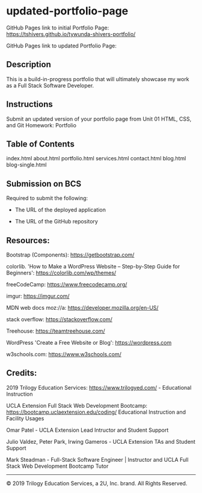 # updated-portfolio-page

GitHub Pages link to initial Portfolio Page: https://tshivers.github.io/tywunda-shivers-portfolio/

GitHub Pages link to updated Portfolio Page: 


## Description

This is a build-in-progress portfolio that will ultimately showcase my work as a Full Stack Software Developer.


## Instructions

Submit an updated version of your portfolio page from Unit 01 HTML, CSS, and Git Homework: Portfolio


## Table of Contents

index.html
about.html
portfolio.html
services.html
contact.html
blog.html
blog-single.html


## Submission on BCS

Required to submit the following:

* The URL of the deployed application

* The URL of the GitHub repository


## Resources:

Bootstrap (Components):  https://getbootstrap.com/ 

colorlib. 'How to Make a WordPress Website – Step-by-Step Guide for Beginners': https://colorlib.com/wp/themes/

freeCodeCamp: https://www.freecodecamp.org/

imgur: https://imgur.com/

MDN web docs moz://a: https://developer.mozilla.org/en-US/

stack overflow: https://stackoverflow.com/

Treehouse: https://teamtreehouse.com/

WordPress 'Create a Free Website or Blog': https://wordpress.com

w3schools.com: https://www.w3schools.com/


## Credits:

2019 Trilogy Education Services: https://www.trilogyed.com/ - Educational Instruction

UCLA Extension Full Stack Web Development Bootcamp: https://bootcamp.uclaextension.edu/coding/  Educational Instruction and Facility Usages

Omar Patel - UCLA Extension Lead Intructor and Student Support

Julio Valdez, Peter Park, Irwing Gameros - UCLA Extension TAs and Student Support

Mark Steadman - Full-Stack Software Engineer | Instructor and UCLA Full Stack Web Development Bootcamp Tutor


- - -
© 2019 Trilogy Education Services, a 2U, Inc. brand. All Rights Reserved.